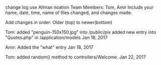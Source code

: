 change log
use Allman noation
Team Members: Tom, Amir
Include your name, date, time, name of  files changed, and changes made.

Add changes in order: Older (top) to newer(bottom)

Tom:  added "penguin-150x150.jpg" into /public/pix
      added new entry into "Quotes.php" in /application/models
Jan 18, 2017

Amir: Added the "what" entry 
Jan 18, 2017

Tom: added random() method to controllers/Welcome.
Jan 22, 2017